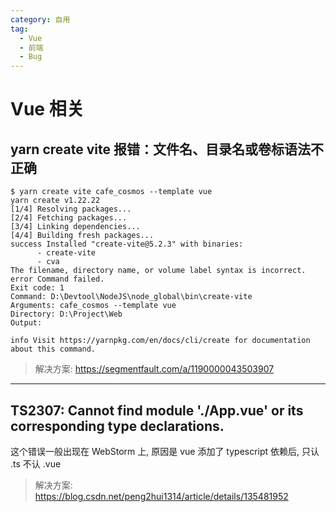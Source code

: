```yaml
---
category: 自用
tag:
  - Vue
  - 前端
  - Bug
---
```

# Vue 相关

## yarn create vite 报错：文件名、目录名或卷标语法不正确

```log
$ yarn create vite cafe_cosmos --template vue
yarn create v1.22.22
[1/4] Resolving packages...
[2/4] Fetching packages...
[3/4] Linking dependencies...
[4/4] Building fresh packages...
success Installed "create-vite@5.2.3" with binaries:
      - create-vite
      - cva
The filename, directory name, or volume label syntax is incorrect.
error Command failed.
Exit code: 1
Command: D:\Devtool\NodeJS\node_global\bin\create-vite
Arguments: cafe_cosmos --template vue
Directory: D:\Project\Web
Output:

info Visit https://yarnpkg.com/en/docs/cli/create for documentation about this command.
```

> 解决方案: https://segmentfault.com/a/1190000043503907

---

## TS2307: Cannot find module './App.vue' or its corresponding type declarations.

这个错误一般出现在 WebStorm 上, 原因是 vue 添加了 typescript 依赖后, 只认 .ts 不认 .vue

> 解决方案: https://blog.csdn.net/peng2hui1314/article/details/135481952